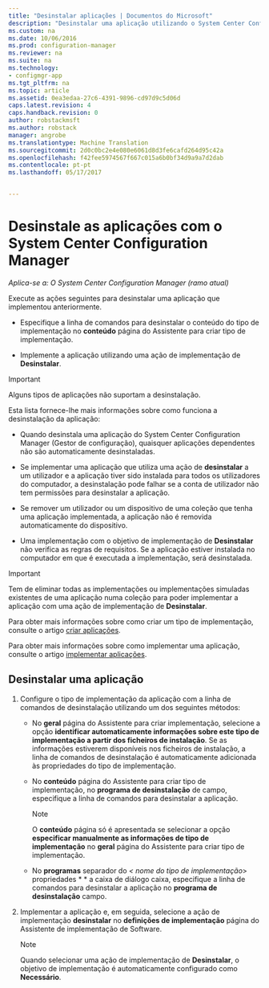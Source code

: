 ```yaml
---
title: "Desinstalar aplicações | Documentos do Microsoft"
description: "Desinstalar uma aplicação utilizando o System Center Configuration Manager"
ms.custom: na
ms.date: 10/06/2016
ms.prod: configuration-manager
ms.reviewer: na
ms.suite: na
ms.technology:
- configmgr-app
ms.tgt_pltfrm: na
ms.topic: article
ms.assetid: 0ea3edaa-27c6-4391-9896-cd97d9c5d06d
caps.latest.revision: 4
caps.handback.revision: 0
author: robstackmsft
ms.author: robstack
manager: angrobe
ms.translationtype: Machine Translation
ms.sourcegitcommit: 2d0c0bc2e4e080e6061d8d3fe6cafd264d95c42a
ms.openlocfilehash: f42fee5974567f667c015a6b0bf34d9a9a7d2dab
ms.contentlocale: pt-pt
ms.lasthandoff: 05/17/2017


---
```

# <a name="uninstall-applications-with-system-center-configuration-manager"></a>Desinstale as aplicações com o System Center Configuration Manager

*Aplica-se a: O System Center Configuration Manager (ramo atual)*


Execute as ações seguintes para desinstalar uma aplicação que implementou anteriormente.

-   Especifique a linha de comandos para desinstalar o conteúdo do tipo de implementação no **conteúdo** página do Assistente para criar tipo de implementação.  

-   Implemente a aplicação utilizando uma ação de implementação de **Desinstalar**.  

> [!IMPORTANT]  
> Alguns tipos de aplicações não suportam a desinstalação.  

 Esta lista fornece-lhe mais informações sobre como funciona a desinstalação da aplicação:  

-   Quando desinstala uma aplicação do System Center Configuration Manager (Gestor de configuração), quaisquer aplicações dependentes não são automaticamente desinstaladas.  

-   Se implementar uma aplicação que utiliza uma ação de **desinstalar** a um utilizador e a aplicação tiver sido instalada para todos os utilizadores do computador, a desinstalação pode falhar se a conta de utilizador não tem permissões para desinstalar a aplicação.  

-   Se remover um utilizador ou um dispositivo de uma coleção que tenha uma aplicação implementada, a aplicação não é removida automaticamente do dispositivo.  

-   Uma implementação com o objetivo de implementação de **Desinstalar** não verifica as regras de requisitos. Se a aplicação estiver instalada no computador em que é executada a implementação, será desinstalada.  

> [!IMPORTANT]  
> Tem de eliminar todas as implementações ou implementações simuladas existentes de uma aplicação numa coleção para poder implementar a aplicação com uma ação de implementação de **Desinstalar**.  

 Para obter mais informações sobre como criar um tipo de implementação, consulte o artigo [criar aplicações](../../apps/deploy-use/create-applications.md).  

 Para obter mais informações sobre como implementar uma aplicação, consulte o artigo [implementar aplicações](../../apps/deploy-use/deploy-applications.md).  

## <a name="uninstall-an-application"></a>Desinstalar uma aplicação  

1.  Configure o tipo de implementação da aplicação com a linha de comandos de desinstalação utilizando um dos seguintes métodos:  

    -   No **geral** página do Assistente para criar implementação, selecione a opção **identificar automaticamente informações sobre este tipo de implementação a partir dos ficheiros de instalação**. Se as informações estiverem disponíveis nos ficheiros de instalação, a linha de comandos de desinstalação é automaticamente adicionada às propriedades do tipo de implementação.  

    -   No **conteúdo** página do Assistente para criar tipo de implementação, no **programa de desinstalação** de campo, especifique a linha de comandos para desinstalar a aplicação.  

        > [!NOTE]  
        >  O **conteúdo** página só é apresentada se selecionar a opção **especificar manualmente as informações de tipo de implementação** no **geral** página do Assistente para criar tipo de implementação.  

    -   No **programas** separador do  **<* nome do tipo de implementação*> propriedades * * a caixa de diálogo caixa, especifique a linha de comandos para desinstalar a aplicação no **programa de desinstalação** campo.  

2.  Implementar a aplicação e, em seguida, selecione a ação de implementação **desinstalar** no **definições de implementação** página do Assistente de implementação de Software.  

    > [!NOTE]  
    >  Quando selecionar uma ação de implementação de **Desinstalar**, o objetivo de implementação é automaticamente configurado como **Necessário**.  

